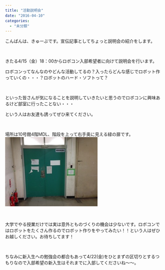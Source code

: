 ```yaml
---
title: "活動説明会"
date: "2016-04-10"
categories: 
  - "未分類"
---
```


こんばんは、きゅーぶです。宣伝記事としてちょっと説明会の紹介をします。

 

きたる4/15（金）18：00からロボコン入部希望者に向けて説明会を行います。

ロボコンってなんなのやどんな活動してるの？入ったらどんな感じでロボット作っていくの・・・？ロボットのハード・ソフトって？

 

といった皆さんが気になることを説明していきたいと思うのでロボコンに興味あるけど部室に行ったことない・・・

という人はお友達も誘ってぜひ来てください。

 

場所は10号館4階MDL、階段を上って右手奥に見える緑の扉です。[![MDL](images/MDL-300x225.jpg)](http://www.fortefibre.net/blog/wp-content/uploads/2016/04/MDL.jpg)

 

大学でやる授業だけでは実は意外とものづくりの機会は少ないです。ロボコンではロボットをたくさん作るのでロボット作りをやってみたい！！という人はぜひお越しください。お待ちしてます！

 

ちなみに新入生への勉強会の都合もあって4/22(金)をひとまずの区切りとするつもりなので入部希望の新入生はそれまでに入部してくださいね～～。
